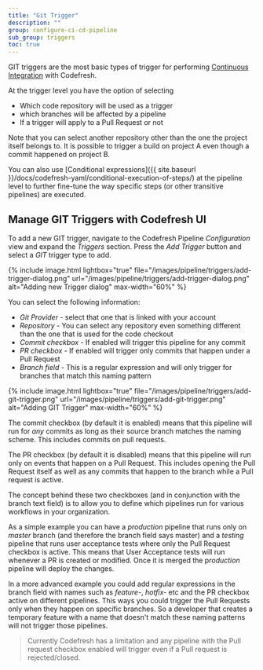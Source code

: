 ```yaml
---
title: "Git Trigger"
description: ""
group: configure-ci-cd-pipeline
sub_group: triggers
toc: true
---
```


GIT triggers are the most basic types of trigger for performing [Continuous Integration](https://en.wikipedia.org/wiki/Continuous_integration) with Codefresh.

At the trigger level you have the option of selecting

 * Which code repository will be used as a trigger
 * which branches will be affected by a pipeline
 * If a trigger will apply to a Pull Request or not

 Note that you can select another repository other than the one the project itself belongs to. It is possible
 to trigger a build on project A even though a commit happened on project B.

You can also use [Conditional expressions]({{ site.baseurl }}/docs/codefresh-yaml/conditional-execution-of-steps/) at the pipeline level to further fine-tune the way specific steps (or other transitive pipelines) are executed.


## Manage GIT Triggers with Codefresh UI

To add a new GIT trigger, navigate to the Codefresh Pipeline *Configuration* view and expand the *Triggers* section. Press the *Add Trigger* button and select a *GIT* trigger type to add.

{% include image.html
lightbox="true"
file="/images/pipeline/triggers/add-trigger-dialog.png"
url="/images/pipeline/triggers/add-trigger-dialog.png"
alt="Adding new Trigger dialog"
max-width="60%"
%}

You can select the following information:

* *Git Provider* - select that one that is linked with your account
* *Repository* - You can select any repository even something different than the one that is used for the code checkout
* *Commit checkbox* - If enabled will trigger this pipeline for any commit
* *PR checkbox* - If enabled will trigger only commits that happen under a Pull Request
* *Branch field* - This is a regular expression and will only trigger for branches that match this naming pattern

{% include image.html
lightbox="true"
file="/images/pipeline/triggers/add-git-trigger.png"
url="/images/pipeline/triggers/add-git-trigger.png"
alt="Adding GIT Trigger"
max-width="60%"
%}

The commit checkbox (by default it is enabled) means that this pipeline will run for *any* commits as long as their source branch matches the naming scheme. This includes commits on pull requests.

The PR checkbox (by default it is disabled) means that this pipeline will run only on events that happen on a Pull Request. This includes opening the Pull Request itself as well as any commits that happen to the branch while a Pull request is active.

The concept behind these two checkboxes (and in conjunction with the branch text field) is to allow you to define which pipelines run for various workflows in your organization.

As a simple example you can have a *production* pipeline that runs only on *master* branch (and therefore the branch field says master) and a *testing* pipeline that runs user acceptance tests where only the Pull Request checkbox is active. This means that User Acceptance tests will run whenever a PR is created or modified. Once it is merged the p*roduction* pipeline will deploy the changes.

In a more advanced example you could add regular expressions in the branch field with names such as *feature-*, *hotfix-* etc and the PR checkbox active on different pipelines. This ways you could trigger the Pull Requests only when they happen on specific branches. So a developer that creates a temporary feature with a name that doesn't match these naming patterns will not trigger those pipelines.

>Currently Codefresh has a limitation and any pipeline with the Pull request checkbox enabled will trigger even if a Pull request is rejected/closed. 
